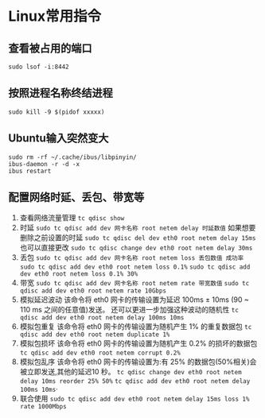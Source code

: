 # Linux常用指令
## 查看被占用的端口
`sudo lsof -i:8442`
## 按照进程名称终结进程
`sudo kill -9 $(pidof xxxxx)`
## Ubuntu输入突然变大
```
sudo rm -rf ~/.cache/ibus/libpinyin/
ibus-daemon -r -d -x
ibus restart
```

## 配置网络时延、丢包、带宽等
1. 查看网络流量管理
`tc qdisc show`
2. 时延
`sudo tc qdisc add dev 网卡名称 root netem delay 时延数值`
如果想要删除之前设置的时延
`sudo tc qdisc del dev eth0 root netem delay 15ms`
也可以直接更改
`sudo tc qdisc change dev eth0 root netem delay 30ms`
3. 丢包
`sudo tc qdisc add dev 网卡名称 root netem loss 丢包数值 成功率`
`sudo tc qdisc add dev eth0 root netem loss 0.1%`
`sudo tc qdisc add dev eth0 root netem loss 0.1% 30%`
4. 带宽
`sudo tc qdisc add dev 网卡名称 root netem rate 带宽数值`
`sudo tc qdisc add dev eth0 root netem rate 10Gbps`
5. 模拟延迟波动
该命令将 eth0 网卡的传输设置为延迟 100ms ± 10ms (90 ~ 110 ms 之间的任意值)发送。 还可以更进一步加强这种波动的随机性
`tc qdisc add dev eth0 root netem delay 100ms 10ms`
6. 模拟包重复
该命令将 eth0 网卡的传输设置为随机产生 1% 的重复数据包
`tc qdisc add dev eth0 root netem duplicate 1%`
7. 模拟包损坏
该命令将 eth0 网卡的传输设置为随机产生 0.2% 的损坏的数据包
`tc qdisc add dev eth0 root netem corrupt 0.2%`
8. 模拟包乱序
该命令将 eth0 网卡的传输设置为:有 25% 的数据包(50%相关)会被立即发送,其他的延迟10 秒。
`tc qdisc change dev eth0 root netem delay 10ms reorder 25% 50%`
`tc qdisc add dev eth0 root netem delay 100ms 10ms`·
9. 联合使用
`sudo tc qdisc add dev eth0 root netem delay 15ms loss 1% rate 1000Mbps`

